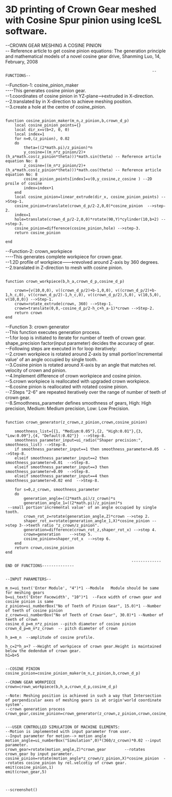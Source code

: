 # 3D printing of Crown Gear meshed with Cosine Spur pinion using IceSL software. 


--CROWN GEAR MESHING A COSINE PINION <br />
-- Reference article to get cosine pinion equations: The generation principle and mathematical models of a novel cosine gear drive, Shanming Luo, 14, February, 2008

																	--FUNCTIONS--

--Function-1: cosine_pinion_maker<br />
----This generates cosine pinion gear.<br />
--1.coordinates of cosine pinion in YZ-plane-->extruded in X-direction.<br />
--2.translated by in X-direction to achieve meshing position.<br />
--3.create a hole at the centre of cosine_pinion.<br />
```

function cosine_pinion_maker(m_n,z_pinion,b,crown_d_p)
	local cosine_pinion_points={}
	local dir_x=v(b+2, 0, 0)
	local index=1
	for n=0,(z_pinion), 0.02
	do
		theta=((2*math.pi)/z_pinion)*n
		y_cosine=((m_n*z_pinion/2)+(h_a*math.cos(z_pinion*theta)))*math.sin(theta) -- Reference article equation No: 8
		z_cosine=((m_n*z_pinion/2)+(h_a*math.cos(z_pinion*theta)))*math.cos(theta) -- Reference article equation No: 8
		cosine_pinion_points[index]=v(0,y_cosine,z_cosine ) --2D proile of cosine
		index=index+1
	end
	local cosine_pinion=linear_extrude(dir_x, cosine_pinion_points) -->Step-1.
	cosine_pinion=translate(crown_d_p/2-2,0,0)*cosine_pinion  -->step-2.
	index=1
	hole=translate(crown_d_p/2-2,0,0)*rotate(90,Y)*cylinder(10,b+2) -->step-3.
	cosine_pinion=difference(cosine_pinion,hole) -->step-3.
	return cosine_pinion

end

```

--Function-2: crown_workpiece<br />
----This generates complete workpiece for crown gear.<br />
--1.2D profile of workpiece--->revolved around Z-axis by 360 degrees.<br />
--2.translated in Z-direction to mesh with cosine pinion.<br />
```

function crown_workpiece(b,h_a,crown_d_p,cosine_d_p)
	
	crown={v(10,0,0), v((crown_d_p/2)+b-1,0,0), v((crown_d_p/2)+b-1,h_c,0), v((crown_d_p/2)-1,h_c,0), v((crown_d_p/2),5,0), v(10,5,0), v(10,0,0)} -->Step-1. 
	crown=rotate_extrude(crown, 360) -->Step-1.
	crown=translate(0,0,-cosine_d_p/2-h_c+h_a-1)*crown -->Step-2.
	return crown
end

```
--Function 3: crown generator<br />
--This function executes generation process.<br />
--1.for loop is initiated to iterate for number of teeth of crown gear. shape_precision factor(input parameter) decides the accuracy of gear.<br />
--Following steps are executed in for loop iteratively:<br />
--2.crown workpiece is rotated around Z-axis by small portion'incremental value' of an angle occupied by single tooth.<br />
--3.Cosine pinion is rotated around X-axis by an angle that matches rel. velocity of crown and pinion.<br />
--4.Implement difference of crown workpiece and cosine pinion.<br />
--5.crown workpiece is reallocated with upgraded crown workpiece.<br />
--6.cosine pinion is reallocated with rotated cosine pinion.<br />
--7.Steps "2-6" are repeated iteratively over the range of number of teeth of crown gear.<br />
--8.Smoothness_parameter defines smoothness of gears, High: High precision,  Medium: Medium precision, Low: Low Precision.<br />
```

function crown_generator(z_crown,z_pinion,crown,cosine_pinion)

	smoothness_list={{1, "Medium:0.05"},{2, "High:0.01"},{3, "Low:0.09"},{4, "Default:0.02"}}  -->Step-8.
	smoothness_parameter_input=ui_radio("Shaper precision:", smoothness_list) -->Step-8.
	if smoothness_parameter_input==1 then smoothness_parameter=0.05  -->Step-8.
	elseif smoothness_parameter_input==2 then smoothness_parameter=0.01  -->Step-8.
	elseif smoothness_parameter_input==3 then smoothness_parameter=0.09  -->Step-8.
    elseif smoothness_parameter_input==4 then smoothness_parameter=0.02 end  -->Step-8.
	
	for s=0,z_crown, smoothness_parameter
	do
		generation_angle=((2*math.pi)/z_crown)*s
        generation_angle_1=((2*math.pi)/z_pinion)*s
 --small portion'incremental value' of an angle occupied by single tooth.
		crown_rot_z=rotate(generation_angle,Z)*crown -->step 2.
		shaper_rot_x=rotate(generation_angle_1,X)*cosine_pinion -->step 3-->teeth ratio "z_crown/z_pinion".
		generation=difference(crown_rot_z,shaper_rot_x) -->step 4.
		crown=generation	-->step 5.
		cosine_pinion=shaper_rot_x	-->step 6.	   
	end
	return crown,cosine_pinion
end

```





                                                           -------------END OF FUNCTIONS--------------
```

--INPUT PARAMETERS--	

m_n=ui_text('Enter Module', "4")*1 --Module   Module should be same for meshing gears
b=ui_text('Enter Facewidth', "10")*1  --Face width of crown gear and cosine pinion is same
z_pinion=ui_numberBox("No of Teeth of Pinion Gear", 15.0)*1 --Number of teeth of cosine pinion
z_crown=ui_numberBox("No of Teeth of Crown Gear", 30.0)*1 --Number of teeth of crown
cosine_d_p=m_n*z_pinion --pitch diameter of cosine pinion
crown_d_p=m_n*z_crown  -- pitch diameter of crown

h_a=m_n  --amplitude of cosine profile.

h_c=2*h_a+7 --Height of workpiece of crown gear.Height is maintained below the dedendum of crown gear.
h1=b+5


--COSINE PINION
cosine_pinion=cosine_pinion_maker(m_n,z_pinion,b,crown_d_p)

--CROWN GEAR WORKPIECE
crown=crown_workpiece(b,h_a,crown_d_p,cosine_d_p)

--Note: Meshing position is achieved in such a way that Intersection of perpendicular axes of meshing gears is at origin'world coordinate system'. 
--crown generation process
crown_gear,cosine_pinion=crown_generator(z_crown,z_pinion,crown,cosine_pinion)


---USER CONTROLLED SIMULATION OF MACHINE ELEMENTS:
--Motion is implemented with input parameter from user.
--Input parameter for motion--> motion angle
motion_angle=ui_numberBox("Simulation",0)*(360/z_crown)*0.02 --input parameter.
crown_gear=rotate(motion_angle,Z)*crown_gear		--rotates crown_gear by input parameter.
cosine_pinion=rotate(motion_angle*z_crown/z_pinion,X)*cosine_pinion  --rotates cosine_pinion by rel.velcotiy of crown gear.
emit(cosine_pinion,1)
emit(crown_gear,5)



--screenshot()

```
